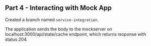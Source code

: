 ## Part 4 - Interacting with Mock App


Created a branch named `service-integration`.

The application sends the body to the mockserver on localhost:3000/api/state/cache endpoint, which returns response with status 204.